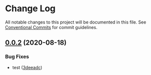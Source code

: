 # Change Log

All notable changes to this project will be documented in this file.
See [Conventional Commits](https://conventionalcommits.org) for commit guidelines.

## [0.0.2](https://github.com/eternal-system/react-cli/compare/v0.0.3...v0.0.2) (2020-08-18)


### Bug Fixes

* test ([3deeadc](https://github.com/eternal-system/react-cli/commit/3deeadcf4ffc3306e02e01dc56ae9d43d2a07c42))
